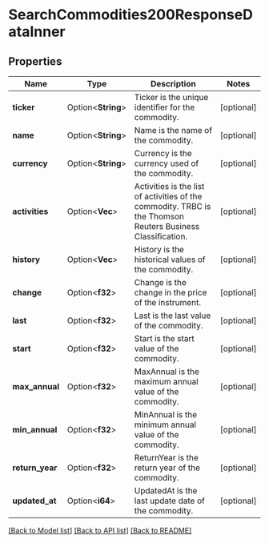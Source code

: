 # SearchCommodities200ResponseDataInner

## Properties

Name | Type | Description | Notes
------------ | ------------- | ------------- | -------------
**ticker** | Option<**String**> | Ticker is the unique identifier for the commodity. | [optional]
**name** | Option<**String**> | Name is the name of the commodity. | [optional]
**currency** | Option<**String**> | Currency is the currency used of the commodity. | [optional]
**activities** | Option<**Vec<i64>**> | Activities is the list of activities of the commodity. TRBC is the Thomson Reuters Business Classification. | [optional]
**history** | Option<**Vec<f32>**> | History is the historical values of the commodity. | [optional]
**change** | Option<**f32**> | Change is the change in the price of the instrument. | [optional]
**last** | Option<**f32**> | Last is the last value of the commodity. | [optional]
**start** | Option<**f32**> | Start is the start value of the commodity. | [optional]
**max_annual** | Option<**f32**> | MaxAnnual is the maximum annual value of the commodity. | [optional]
**min_annual** | Option<**f32**> | MinAnnual is the minimum annual value of the commodity. | [optional]
**return_year** | Option<**f32**> | ReturnYear is the return year of the commodity. | [optional]
**updated_at** | Option<**i64**> | UpdatedAt is the last update date of the commodity. | [optional]

[[Back to Model list]](../README.md#documentation-for-models) [[Back to API list]](../README.md#documentation-for-api-endpoints) [[Back to README]](../README.md)


